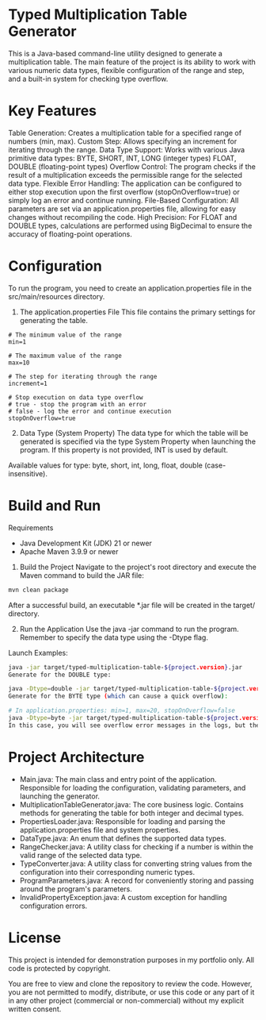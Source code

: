 # Typed Multiplication Table Generator
This is a Java-based command-line utility designed to generate a multiplication table. The main feature of the project is its ability to work with various numeric data types, flexible configuration of the range and step, and a built-in system for checking type overflow.

# Key Features
Table Generation: Creates a multiplication table for a specified range of numbers (min, max).
Custom Step: Allows specifying an increment for iterating through the range.
Data Type Support: Works with various Java primitive data types:
BYTE, SHORT, INT, LONG (integer types)
FLOAT, DOUBLE (floating-point types)
Overflow Control: The program checks if the result of a multiplication exceeds the permissible range for the selected data type.
Flexible Error Handling: The application can be configured to either stop execution upon the first overflow (stopOnOverflow=true) or simply log an error and continue running.
File-Based Configuration: All parameters are set via an application.properties file, allowing for easy changes without recompiling the code.
High Precision: For FLOAT and DOUBLE types, calculations are performed using BigDecimal to ensure the accuracy of floating-point operations.

# Configuration
To run the program, you need to create an application.properties file in the src/main/resources directory.

1. The application.properties File
This file contains the primary settings for generating the table.

```properties
# The minimum value of the range
min=1

# The maximum value of the range
max=10

# The step for iterating through the range
increment=1

# Stop execution on data type overflow
# true - stop the program with an error
# false - log the error and continue execution
stopOnOverflow=true
```
2. Data Type (System Property)
The data type for which the table will be generated is specified via the type System Property when launching the program. If this property is not provided, INT is used by default.

Available values for type: byte, short, int, long, float, double (case-insensitive).

# Build and Run
Requirements
 - Java Development Kit (JDK) 21 or newer
 - Apache Maven 3.9.9 or newer

1. Build the Project
Navigate to the project's root directory and execute the Maven command to build the JAR file:

```bash
mvn clean package
```
After a successful build, an executable *.jar file will be created in the target/ directory.

2. Run the Application
Use the java -jar command to run the program. Remember to specify the data type using the -Dtype flag.

Launch Examples:

```bash
java -jar target/typed-multiplication-table-${project.version}.jar
Generate for the DOUBLE type:
```

```bash
java -Dtype=double -jar target/typed-multiplication-table-${project.version}.jar
Generate for the BYTE type (which can cause a quick overflow):
```

```bash
# In application.properties: min=1, max=20, stopOnOverflow=false
java -Dtype=byte -jar target/typed-multiplication-table-${project.version}.jar
In this case, you will see overflow error messages in the logs, but the program will continue its execution.
```

# Project Architecture
- Main.java: The main class and entry point of the application. Responsible for loading the configuration, validating parameters, and launching the generator.
- MultiplicationTableGenerator.java: The core business logic. Contains methods for generating the table for both integer and decimal types.
- PropertiesLoader.java: Responsible for loading and parsing the application.properties file and system properties.
- DataType.java: An enum that defines the supported data types.
- RangeChecker.java: A utility class for checking if a number is within the valid range of the selected data type.
- TypeConverter.java: A utility class for converting string values from the configuration into their corresponding numeric types.
- ProgramParameters.java: A record for conveniently storing and passing around the program's parameters.
- InvalidPropertyException.java: A custom exception for handling configuration errors.
  
# License
This project is intended for demonstration purposes in my portfolio only. All code is protected by copyright.

You are free to view and clone the repository to review the code. However, you are not permitted to modify, distribute, or use this code or any part of it in any other project (commercial or non-commercial) without my explicit written consent.
